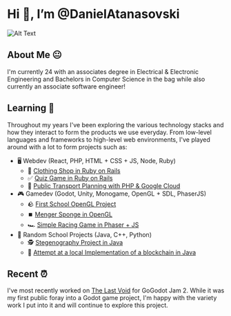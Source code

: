 # Hi 👋, I’m @DanielAtanasovski

![Alt Text](https://media.giphy.com/media/w7mLEAMcpjrpe/giphy.gif)

## About Me 😐

I'm currently 24 with an associates degree in Electrical & Electronic Engineering and Bachelors in Computer Science in the bag while also currently an associate software engineer!

## Learning 📖

Throughout my years I've been exploring the various technology stacks and how they interact to form the products we use everyday. From low-level languages
and frameworks to high-level web environments, I've played around with a lot to form projects such as:

- 🖥️ Webdev (React, PHP, HTML + CSS + JS, Node, Ruby) 
  - 👕 [Clothing Shop in Ruby on Rails](https://github.com/DanielAtanasovski/RMIT_RAD2021_s3658474) 
  - ✅ [Quiz Game in Ruby on Rails](https://github.com/DanielAtanasovski/RMIT_RAD2021_s3658474)
  - 🚌 [Public Transport Planning with PHP & Google Cloud](https://github.com/DanielAtanasovski/RMIT_CloudComputing-PTVPlanner) 
- 🎮 Gamedev (Godot, Unity, Monogame, OpenGL + SDL, PhaserJS)
  - 🪨 [First School OpenGL Project](https://github.com/DanielAtanasovski/RMIT_Asteroid_Arena_GL) 
  - ⏹️ [Menger Sponge in OpenGL](https://github.com/DanielAtanasovski/RMIT_RTRAssignment1) 
  - 🏎️ [Simple Racing Game in Phaser + JS](https://github.com/DanielAtanasovski/Simple-Racing) 
- 🏫 Random School Projects (Java, C++, Python)
  - 🕵️ [Stegenography Project in Java](https://github.com/DanielAtanasovski/Java-Steganography) 
  - 🔗 [Attempt at a local Implementation of a blockchain in Java](https://github.com/DanielAtanasovski/RMIT_Java-Blockchain) 

## Recent ⏰

I've most recently worked on [The Last Void](https://justdevdan.itch.io/the-last-void) for GoGodot Jam 2. While it was my first public foray into a Godot game project,
I'm happy with the variety work I put into it and will continue to explore this project.

